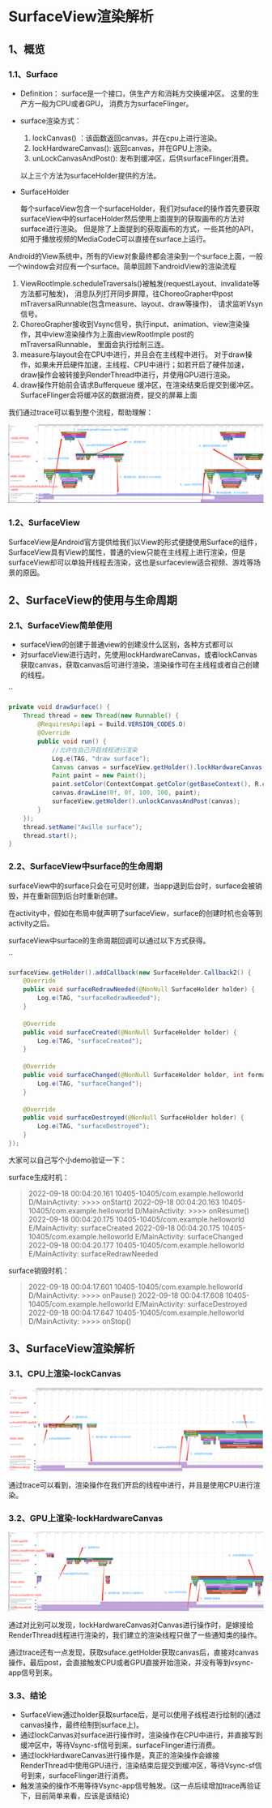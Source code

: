 # SurfaceView渲染解析

## 1、概览

### 1.1、Surface

* Definition： surface是一个接口，供生产方和消耗方交换缓冲区。 这里的生产方一般为CPU或者GPU， 消费方为surfaceFlinger。

* surface渲染方式： 

  1. lockCanvas() ：该函数返回canvas，并在cpu上进行渲染。
  2. lockHardwareCanvas(): 返回canvas，并在GPU上渲染。
  3. unLockCanvasAndPost(): 发布到缓冲区，后供surfaceFlinger消费。

  以上三个方法为surfaceHolder提供的方法。

* SurfaceHolder

  每个surfaceView包含一个surfaceHolder，我们对suface的操作首先要获取surfaceView中的surfaceHolder然后使用上面提到的获取画布的方法对surface进行渲染。   但是除了上面提到的获取画布的方式，一些其他的API，如用于播放视频的MediaCodeC可以直接在surface上运行。  

Android的View系统中，所有的View对象最终都会渲染到一个surface上面，一般一个window会对应有一个surface。简单回顾下androidView的渲染流程

1. ViewRootImple.scheduleTraversals()被触发(requestLayout、invalidate等方法都可触发)， 消息队列打开同步屏障，往ChoreoGrapher中post  mTraversalRunnable(包含measure、layout、draw等操作)， 请求监听Vsyn信号。
2. ChoreoGrapher接收到Vsync信号，执行input、animation、view渲染操作，其中view渲染操作为上面由viewRootImple post的mTraversalRunnable， 里面会执行绘制三连。
3. measure与layout会在CPU中进行，并且会在主线程中进行。 对于draw操作，如果未开启硬件加速，主线程、CPU中进行；如若开启了硬件加速，draw操作会被转接到RenderThread中进行，并使用GPU进行渲染。   
4. draw操作开始前会请求Bufferqueue 缓冲区，在渲染结束后提交到缓冲区。  SurfaceFlinger会将缓冲区的数据消费，提交的屏幕上面

我们通过trace可以看到整个流程，帮助理解：

![upgit_20220917_1663429143.png](https://raw.githubusercontent.com/Awille/MyBlog/main/img/2022/09/upgit_20220917_1663429143.png)



### 1.2、SurfaceView

SurfaceView是Android官方提供给我们以View的形式便捷使用Surface的组件，SurfaceView具有View的属性，普通的view只能在主线程上进行渲染，但是surfaceView却可以单独开线程去渲染，这也是surfaceview适合视频、游戏等场景的原因。



## 2、SurfaceView的使用与生命周期

### 2.1、SurfaceView简单使用

* surfaceView的创建于普通view的创建没什么区别，各种方式都可以
* 对surfaceView进行选时，先使用lockHardwareCanvas，或者lockCanvas获取canvas，获取canvas后可进行渲染，渲染操作可在主线程或者自己创建的线程。

``

```java
private void drawSurface() {
    Thread thread = new Thread(new Runnable() {
        @RequiresApi(api = Build.VERSION_CODES.O)
        @Override
        public void run() {
            //允许在自己开启线程进行渲染
            Log.e(TAG, "draw surface");
            Canvas canvas = surfaceView.getHolder().lockHardwareCanvas();
            Paint paint = new Paint();
            paint.setColor(ContextCompat.getColor(getBaseContext(), R.color.design_default_color_on_primary));
            canvas.drawLine(0f, 0f, 100, 100, paint);
            surfaceView.getHolder().unlockCanvasAndPost(canvas);
        }
    });
    thread.setName("Awille surface");
    thread.start();
}
```



### 2.2、SurfaceView中surface的生命周期

surfaceView中的surface只会在可见时创建，当app退到后台时，surface会被销毁，并在重新回到后台时重新创建。

在activity中，假如在布局中就声明了surfaceView，surface的创建时机也会等到activity之后。

surfaceView中surface的生命周期回调可以通过以下方式获得。

``

```java
surfaceView.getHolder().addCallback(new SurfaceHolder.Callback2() {
    @Override
    public void surfaceRedrawNeeded(@NonNull SurfaceHolder holder) {
        Log.e(TAG, "surfaceRedrawNeeded");
    }

    @Override
    public void surfaceCreated(@NonNull SurfaceHolder holder) {
        Log.e(TAG, "surfaceCreated");
    }

    @Override
    public void surfaceChanged(@NonNull SurfaceHolder holder, int format, int width, int height) {
        Log.e(TAG, "surfaceChanged");
    }

    @Override
    public void surfaceDestroyed(@NonNull SurfaceHolder holder) {
        Log.e(TAG, "surfaceDestroyed");
    }
});
```

大家可以自己写个小demo验证一下：

surface生成时机：

> 2022-09-18 00:04:20.161 10405-10405/com.example.helloworld D/MainActivity: >>>> onStart()
> 2022-09-18 00:04:20.163 10405-10405/com.example.helloworld D/MainActivity: >>>> onResume()
> 2022-09-18 00:04:20.175 10405-10405/com.example.helloworld E/MainActivity: surfaceCreated
> 2022-09-18 00:04:20.175 10405-10405/com.example.helloworld E/MainActivity: surfaceChanged
> 2022-09-18 00:04:20.177 10405-10405/com.example.helloworld E/MainActivity: surfaceRedrawNeeded

surface销毁时机：

> 2022-09-18 00:04:17.601 10405-10405/com.example.helloworld D/MainActivity: >>>> onPause()
> 2022-09-18 00:04:17.608 10405-10405/com.example.helloworld E/MainActivity: surfaceDestroyed
> 2022-09-18 00:04:17.647 10405-10405/com.example.helloworld D/MainActivity: >>>> onStop()



## 3、SurfaceView渲染解析

### 3.1、CPU上渲染-lockCanvas

![upgit_20220918_1663432333.png](https://raw.githubusercontent.com/Awille/MyBlog/main/img/2022/09/upgit_20220918_1663432333.png)

通过trace可以看到，渲染操作在我们开启的线程中进行，并且是使用CPU进行渲染。



### 3.2、GPU上渲染-lockHardwareCanvas

![upgit_20220918_1663434936.png](https://raw.githubusercontent.com/Awille/MyBlog/main/img/2022/09/upgit_20220918_1663434936.png)

通过对比别可以发现，lockHardwareCanvas对Canvas进行操作时，是嫁接给RenderThread线程进行渲染的，我们建立的渲染线程只做了一些通知类的操作。



通过trace还有一点发现，获取suface.getHolder获取canvas后，直接对canvas操作，最后post，会直接触发CPU或者GPU直接开始渲染，并没有等到vsync-app信号到来。

### 3.3、结论

* SurfaceView通过holder获取surface后，是可以使用子线程进行绘制的(通过canvas操作，最终绘制到surface上)。
* 通过lockCanvas对surface进行操作时，渲染操作在CPU中进行，并直接写到缓冲区中，等待Vsync-sf信号到来，surfaceFlinger进行消费。
* 通过lockHardwareCanvas进行操作是，真正的渲染操作会嫁接RenderThread中使用GPU进行，渲染结束后提交到缓冲区，等待Vsync-sf信号到来，surfaceFlinger进行消费。
* 触发渲染的操作不用等待Vsync-app信号触发。(这一点后续增加trace再验证下，目前简单来看，应该是该结论)
